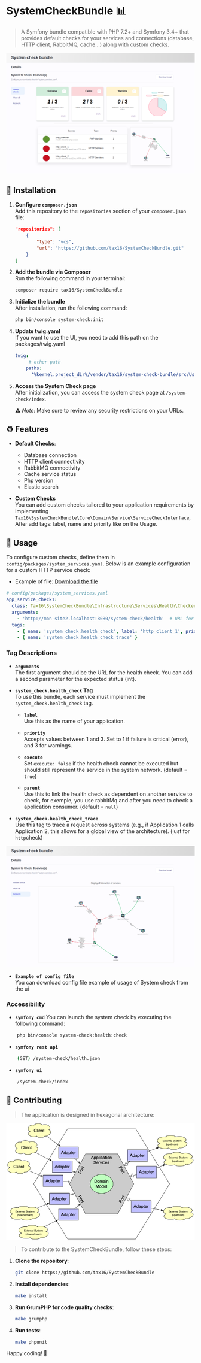 
# SystemCheckBundle 📊

> A Symfony bundle compatible with PHP 7.2+ and Symfony 3.4+ that provides default checks for your services and connections (database, HTTP client, RabbitMQ, cache...) along with custom checks.

![Interface preview](doc/img/interface.png)

## 🚀 Installation

1. **Configure `composer.json`**  
   Add this repository to the `repositories` section of your `composer.json` file:

   ```json
   "repositories": [
       {
           "type": "vcs",
           "url": "https://github.com/tax16/SystemCheckBundle.git"
       }
   ]
   ```
2. **Add the bundle via Composer**  
   Run the following command in your terminal:

   ```bash
   composer require tax16/SystemCheckBundle
   ```


3. **Initialize the bundle**  
   After installation, run the following command:

   ```bash
   php bin/console system-check:init
   ```

4. **Update twig.yaml**  
   If you want to use the UI, you need to add this path on the packages/twig.yaml

   ```yaml
   twig:
        # other path
       paths:
         '%kernel.project_dir%/vendor/tax16/system-check-bundle/src/UserInterface/Resources/views': SystemCheckBundle
   ```

5. **Access the System Check page**  
   After initialization, you can access the system check page at `/system-check/index`.

   ⚠️ *Note*: Make sure to review any security restrictions on your URLs.

## ⚙️ Features

- **Default Checks**:
    - Database connection
    - HTTP client connectivity
    - RabbitMQ connectivity
    - Cache service status
    - Php version
    - Elastic search

- **Custom Checks**  
  You can add custom checks tailored to your application requirements by implementing `Tax16\SystemCheckBundle\Core\Domain\Service\ServiceCheckInterface`, After add tags: label, name and priority like on the Usage.
## 🔧 Usage

To configure custom checks, define them in `config/packages/system_services.yaml`. Below is an example configuration for a custom HTTP service check:
- Example of file: [Download the file](doc/example/system_services.yaml)
```yaml
# config/packages/system_services.yaml
app_service_check1:
  class: Tax16\SystemCheckBundle\Infrastructure\Services\Health\Checker\HttpServiceChecker
  arguments:
    - 'http://mon-site2.localhost:8080/system-check/health'  # URL for health check
  tags:
    - { name: 'system_check.health_check', label: 'http_client_1', priority: 2, description: 'Health check for test 1 via HTTP client', execute: true, parent: null }
    - { name: 'system_check.health_check_trace' }
```

### Tag Descriptions

- **`arguments`**  
  The first argument should be the URL for the health check. You can add a second parameter for the expected status (int).

- **`system_check.health_check` Tag**  
  To use this bundle, each service must implement the `system_check.health_check` tag.

    - **`label`**  
      Use this as the name of your application.

    - **`priority`**  
      Accepts values between 1 and 3. Set to 1 if failure is critical (error), and 3 for warnings.

    - **`execute`**  
      Set `execute: false` if the health check cannot be executed but should still represent the service in the system network. (default =  `true`)

    - **`parent`**  
      Use this to link the health check as dependent on another service to check, for exemple, you use rabbitMq and after you need to check a application consumer. (default =  `null`)

- **`system_check.health_check_trace`**  
  Use this tag to trace a request across systems (e.g., if Application 1 calls Application 2, this allows for a global view of the architecture). (just for `http`check)

![Network design](doc/img/network.png)

- **`Example of config file`**  
  You can download config file example of usage of System check from the ui

### Accessibility
- **`symfony cmd`**
 You can launch the system check by executing the following command:
```bash
    php bin/console system-check:health:check
```
- **`symfony rest api`**
```bash
    (GET) /system-check/health.json
```
- **`symfony ui`**
```bash
    /system-check/index
```

## 🤝 Contributing

> The application is designed in hexagonal architecture:

![Network design](doc/img/hexagonal.png)

> To contribute to the SystemCheckBundle, follow these steps:

1. **Clone the repository**:
   ```bash
   git clone https://github.com/tax16/SystemCheckBundle
   ```

2. **Install dependencies**:
   ```bash
   make install
   ```

3. **Run GrumPHP for code quality checks**:
   ```bash
   make grumphp
   ```

4. **Run tests**:
   ```bash
   make phpunit
   ```
   
Happy coding! 🎉